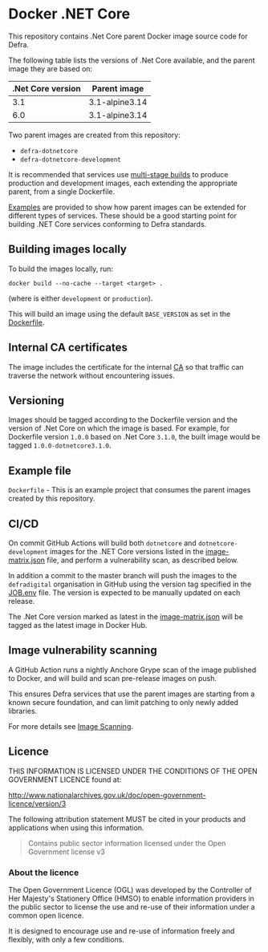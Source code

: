 # Docker .NET Core

This repository contains .Net Core parent Docker image source code for Defra.

The following table lists the versions of .Net Core available, and the parent image they are based on:

| .Net Core version  | Parent image   |
| ------------------ | -------------- |
| 3.1                | 3.1-alpine3.14 |
| 6.0                | 3.1-alpine3.14 |

Two parent images are created from this repository:

- `defra-dotnetcore`
- `defra-dotnetcore-development`

It is recommended that services use [multi-stage builds](https://docs.docker.com/develop/develop-images/multistage-build) to produce production and development images, each extending the appropriate parent, from a single Dockerfile.

[Examples](./example) are provided to show how parent images can be extended for different types of services. These should be a good starting point for building .NET Core services conforming to Defra standards.

## Building images locally

To build the images locally, run:
```
docker build --no-cache --target <target> .
```
(where <target> is either `development` or `production`).

This will build an image using the default `BASE_VERSION` as set in the [Dockerfile](Dockerfile).

## Internal CA certificates

The image includes the certificate for the internal [CA](https://en.wikipedia.org/wiki/Certificate_authority) so that traffic can traverse the network without encountering issues.

## Versioning

Images should be tagged according to the Dockerfile version and the version of .Net Core on which the image is based. For example, for Dockerfile version `1.0.0` based on .Net Core `3.1.0`, the built image would be tagged `1.0.0-dotnetcore3.1.0`.

## Example file

`Dockerfile` - This is an example project that consumes the parent images created by this repository.

## CI/CD

On commit GitHub Actions will build both `dotnetcore` and `dotnetcore-development` images for the .NET Core versions listed in the [image-matrix.json](image-matrix.json) file, and perform a vulnerability scan, as described below. 

In addition a commit to the master branch will push the images to the `defradigital` organisation in GitHub using the version tag specified in the [JOB.env](JOB.env) file. The version is expected to be manually updated on each release.

The .Net Core version marked as latest in the [image-matrix.json](image-matrix.json) will be tagged as the latest image in Docker Hub.

## Image vulnerability scanning

A GitHub Action runs a nightly Anchore Grype scan of the image published to Docker, and will build and scan pre-release images on push.

This ensures Defra services that use the parent images are starting from a known secure foundation, and can limit patching to only newly added libraries.

 For more details see [Image Scanning](IMAGE_SCANNING.md).

## Licence

THIS INFORMATION IS LICENSED UNDER THE CONDITIONS OF THE OPEN GOVERNMENT LICENCE found at:

<http://www.nationalarchives.gov.uk/doc/open-government-licence/version/3>

The following attribution statement MUST be cited in your products and applications when using this information.

> Contains public sector information licensed under the Open Government license v3

### About the licence

The Open Government Licence (OGL) was developed by the Controller of Her Majesty's Stationery Office (HMSO) to enable information providers in the public sector to license the use and re-use of their information under a common open licence.

It is designed to encourage use and re-use of information freely and flexibly, with only a few conditions.
